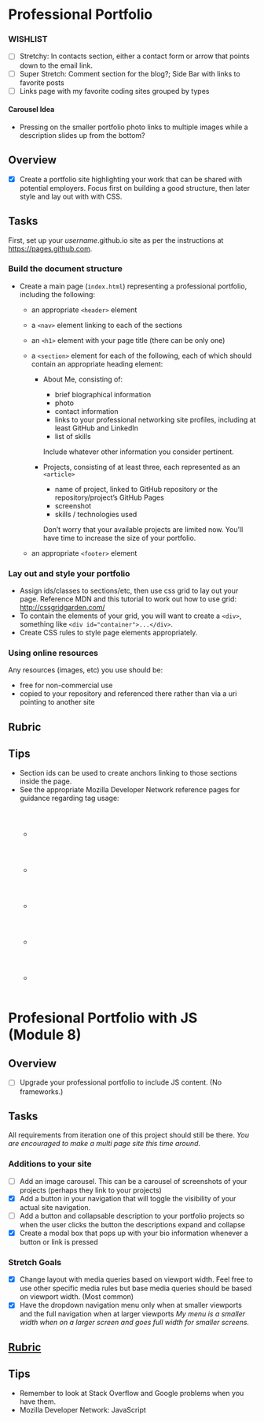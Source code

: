 # Professional Portfolio

### WISHLIST
* [ ] Stretchy: In contacts section, either a contact form or arrow that points down to the email link.
* [ ] Super Stretch: Comment section for the blog?; Side Bar with links to favorite posts
* [ ] Links page with my favorite coding sites grouped by types

#### Carousel Idea
 * Pressing on the smaller portfolio photo links to multiple images while a description slides up from the bottom?

## Overview
* [x] Create a portfolio site highlighting your work that can be shared with potential employers. Focus first on building a good structure, then later style and lay out with with CSS.

## Tasks
First, set up your _username_.github.io site as per the instructions at https://pages.github.com.

### Build the document structure
* Create a main page (`index.html`) representing a professional portfolio, including the following:

  * an appropriate `<header>` element
  * a `<nav>` element linking to each of the sections
  * an `<h1>` element with your page title (there can be only one)
  * a `<section>` element for each of the following, each of which should contain an appropriate heading element:
    * About Me, consisting of:
      * brief biographical information
      * photo
      * contact information
      * links to your professional networking site profiles, including at least GitHub and LinkedIn
      * list of skills

      Include whatever other information you consider pertinent.

    * Projects, consisting of at least three, each represented as an `<article>`
      * name of project, linked to GitHub repository or the repository/project’s GitHub Pages
      * screenshot
      * skills / technologies used

      Don’t worry that your available projects are limited now. You’ll have time to increase the size of your portfolio.

  * an appropriate `<footer>` element
### Lay out and style your portfolio
* Assign ids/classes to sections/etc, then use css grid to lay out your page. Reference MDN and this tutorial to work out how to use grid: http://cssgridgarden.com/
*  To contain the elements of your grid, you will want to create a `<div>`, something like `<div id="container">...</div>`.
* Create CSS rules to style page elements appropriately.
### Using online resources
Any resources (images, etc) you use should be:

* free for non-commercial use
* copied to your repository and referenced there rather than via a uri pointing to another site
## Rubric
## Tips
* Section ids can be used to create anchors linking to those sections inside the page.
* See the appropriate Mozilla Developer Network reference pages for guidance regarding tag usage:
  * <header>
  * <nav>
  * <section>
  * <article>
  * <footer>

# Profesional Portfolio with JS (Module 8)
## Overview
* [ ] Upgrade your professional portfolio to include JS content. (No frameworks.)

## Tasks
All requirements from iteration one of this project should still be there. _You are encouraged to make a multi page site this time around_.

### Additions to your site
* [ ] Add an image carousel. This can be a carousel of screenshots of your projects (perhaps they link to your projects)
* [x] Add a button in your navigation that will toggle the visibility of your actual site navigation.
* [ ] Add a button and collapsable description to your portfolio projects so when the user clicks the button the descriptions expand and collapse
* [x] Create a modal box that pops up with your bio information whenever a button or link is pressed
### Stretch Goals
* [x] Change layout with media queries based on viewport width. Feel free to use other specific media rules but base media queries should be based on viewport width. (Most common)
* [x] Have the dropdown navigation menu only when at smaller viewports and the full navigation when at larger viewports _My menu is a smaller width when on a larger screen and_
_goes full width for smaller screens._

## [Rubric](https://wecancodeit.github.io/java-exercises/js-professional-portfolio/rubric.html)
## Tips
  * Remember to look at Stack Overflow and Google problems when you have them.
  * Mozilla Developer Network: JavaScript
